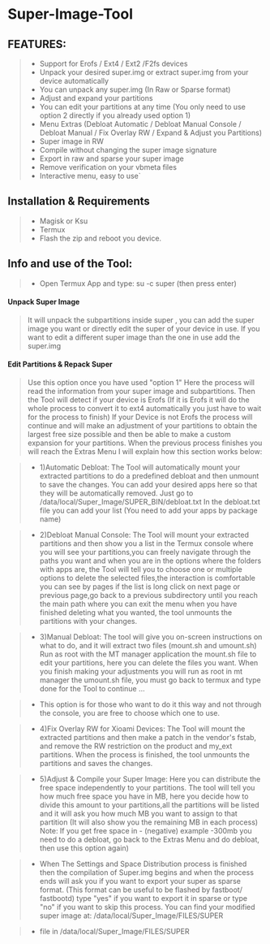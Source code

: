 # Super-Image-Tool

## FEATURES:
>- Support for Erofs / Ext4 / Ext2 /F2fs devices
>- Unpack your desired super.img or extract super.img from your device automatically
>- You can unpack any super.img (In Raw or Sparse format)
>- Adjust and expand your partitions
>- You can edit your partitions at any time (You only need to use option 2 directly if you already used option 1)
>- Menu Extras (Debloat Automatic / Debloat Manual Console / Debloat Manual / Fix Overlay RW / Expand & Adjust you Partitions)
>- Super image in RW
>- Compile without changing the super image signature
>- Export in raw and sparse your super image
>- Remove verification on your vbmeta files
>- Interactive menu, easy to use`

## Installation & Requirements
>- Magisk or Ksu
>- Termux
>- Flash the zip and reboot you device.

## Info and use of the Tool:
>- Open Termux App and type: su -c super (then press enter)


#### Unpack Super Image

> It will unpack the subpartitions inside super , you can add the super image you want or directly edit the super of your device in use. If you want to edit a different super image than the one in use add the super.img

#### Edit Partitions & Repack Super
> Use this option once you have used "option 1"
Here the process will read the information from your super image and subpartitions.
Then the Tool will detect if your device is Erofs (If it is Erofs it will do the whole process to convert it to ext4 automatically you just have to wait for the process to finish)
If your Device is not Erofs the process will continue and will make an adjustment of your partitions to obtain the largest free size possible and then be able to make a custom expansion for your partitions. When the previous process finishes you will reach the Extras Menu I will explain how this section works below:

>- 1)Automatic Debloat:
The Tool will automatically mount your extracted partitions to do a predefined debloat and then unmount to save the changes.
You can add your desired apps here so that they will be automatically removed.
Just go to /data/local/Super_Image/SUPER_BIN/debloat.txt
In the debloat.txt file you can add your list (You need to add your apps by package name)

>- 2)Debloat Manual Console:
The Tool will mount your extracted partitions and then show you a list in the Termux console where you will see your partitions,you can freely navigate through the paths you want and when you are in the options where the folders with apps are, the Tool will tell you to choose one or multiple options to delete the selected files,the interaction is comfortable you can see by pages if the list is long click on next page or previous page,go back to a previous subdirectory until you reach the main path where you can exit the menu when you have finished deleting what you wanted, the tool unmounts the partitions with your changes.

>- 3)Manual Debloat:
The tool will give you on-screen instructions on what to do, and it will extract two files (mount.sh and umount.sh)
Run as root with the MT manager application the mount.sh file to edit your partitions, here you can delete the files you want.
When you finish making your adjustments you will run as root in mt manager the umount.sh file, you must go back to termux and type done for the Tool to continue ...

>- This option is for those who want to do it this way and not through the console, you are free to choose which one to use.

>- 4)Fix Overlay RW for Xioami Devices:
The Tool will mount the extracted partitions and then make a patch in the vendor's fstab, and remove the RW restriction on the product and my_ext partitions. When the process is finished, the tool unmounts the partitions and saves the changes.

>- 5)Adjust & Compile your Super Image:
Here you can distribute the free space independently to your partitions.
The tool will tell you how much free space you have in MB, here you decide how to divide this amount to your partitions,all the partitions will be listed and it will ask you how much MB you want to assign to that partition (It will also show you the remaining MB in each process)
Note: If you get free space in - (negative) example -300mb you need to do a debloat, go back to the Extras Menu and do debloat, then use this option again)

>- When The Settings and Space Distribution process is finished then the compilation of Super.img begins and when the process ends will ask you if you want to export your super as sparse format.
(This format can be useful to be flashed by fastboot/ fastbootd)
type "yes" if you want to export it in sparse or type "no" if you want to skip this process.
You can find your modified super image at: /data/local/Super_Image/FILES/SUPER

>- file in /data/local/Super_Image/FILES/SUPER
